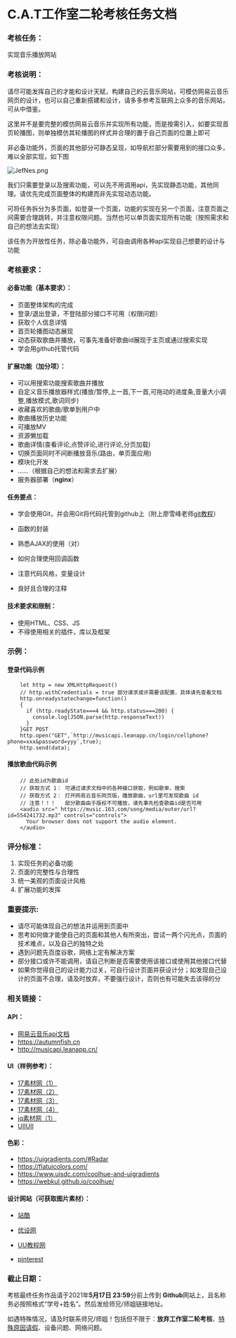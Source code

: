 # C.A.T工作室二轮考核任务文档



### 考核任务：

实现音乐播放网站



### 考核说明：

请尽可能发挥自己的才能和设计天赋，构建自己的云音乐网站，可模仿网易云音乐网页的设计，也可以自己重新搭建和设计，请多多参考互联网上众多的音乐网站，可从中借鉴。

这里并不是要完整的模仿网易云音乐并实现所有功能，而是按需引入，如要实现首页轮播图，则单独模仿其轮播图的样式并合理的置于自己页面的位置上即可


非必备功能外，页面的其他部分可静态呈现，如导航栏部分需要用到的接口众多，难以全部实现，如下图

![JefNes.png](https://s1.ax1x.com/2020/04/18/JefNes.png)



我们只需要登录以及搜索功能，可以先不用调用api，先实现静态功能，其他同理。请优先完成页面整体的构建而非先实现动态功能。

可将任务拆分为多页面，如登录一个页面，功能的实现在另一个页面，注意页面之间需要合理跳转，并注意权限问题。当然也可以单页面实现所有功能（按照需求和自己的想法去实现）

该任务为开放性任务，除必备功能外，可自由调用各种api实现自己想要的设计与功能



### 考核要求：




#### 必备功能（基本要求）：
 - 页面整体架构的完成
 - 登录/退出登录，不登陆部分接口不可用（权限问题）
 - 获取个人信息详情
 - 首页轮播图动态展现
 - 动态获取歌曲并播放，可事先准备好歌曲id展现于主页或通过搜索实现
 - 学会用github托管代码




#### 扩展功能（加分项）：
 - 可以用搜索功能搜索歌曲并播放
 - 自定义音乐播放器样式(播放/暂停,上一首,下一首,可拖动的进度条,音量大小调整,播放模式,歌词同步)
 - 收藏喜欢的歌曲/歌单到用户中
 - 歌曲播放历史功能
 - 可播放MV
 - 资源懒加载
 - 歌曲详情(查看评论,点赞评论,进行评论,分页加载)
 - 切换页面同时不间断播放音乐(路由，单页面应用)
 - 模块化开发
 - ……（根据自己的想法和需求去扩展）
 - 服务器部署（**nginx**）



#### 任务要点：

- 学会使用Git，并会用Git将代码托管到github上（附上廖雪峰老师[git教程](https://www.liaoxuefeng.com/wiki/896043488029600)）

 - 函数的封装
 - 熟悉AJAX的使用（对）
 - 如何合理使用回调函数
 - 注意代码风格，变量设计
 - 良好且合理的注释



#### 技术要求和限制：

- 使用HTML、CSS、JS
- 不得使用相关的插件，库以及框架





### 示例：



#### 登录代码示例

```
    let http = new XMLHttpRequest()
    // http.withCredentials = true 部分请求或许需要该配置，具体请先查看文档
    http.onreadystatechange=function()
    {
      if (http.readyState===4 && http.status===200) {
        console.log(JSON.parse(http.responseText))
      }
    }GET POST 
    http.open("GET",`http://musicapi.leanapp.cn/login/cellphone?phone=xxx&password=yyy`,true);
    http.send(data);
```



#### 播放歌曲代码示例

```
    // 此处id为歌曲id
    // 获取方式 1： 可通过请求文档中的各种接口获取，例如歌单，搜索
    // 获取方式 2： 打开网易云音乐网页版，播放歌曲，url里可发现歌曲 id
    // 注意！！！   部分歌曲由于版权不可播放，请先事先检查歌曲id是否可用
    <audio src=" https://music.163.com/song/media/outer/url?id=554241732.mp3" controls="controls">
      Your browser does not support the audio element.
    </audio>
```



### 评分标准：

 1. 实现任务的必备功能
 2. 页面的完整性与合理性
 3. 统一美观的页面设计风格
 4. 扩展功能的发挥



### 重要提示: 

- 请尽可能体现自己的想法并运用到页面中
- 思考如何做才能使自己的页面和其他人有所突出，尝试一两个闪光点，页面的技术难点，以及自己的独特之处
 - 遇到问题先百度谷歌，网络上定有解决方案
 - 部分接口或许不能调用，请自己判断是否需要使用该接口或使用其他接口代替
 - 如果你觉得自己的设计能力过关，可自行设计页面并获设计分；如发现自己设计的页面不合理，请及时放弃，不要强行设计，否则也有可能失去该得的分





### 相关链接：



#### API：

-  [网易云音乐api文档](http://musicapi.leanapp.cn/)
-  https://autumnfish.cn
-  http://musicapi.leanapp.cn/



#### UI（样例参考）：

- [17素材网（1）](https://www.17sucai.com/pins/demo-show?id=34819) 
- [17素材网（2）](https://www.17sucai.com/pins/demo-show?id=36271)
- [17素材网（3）](https://www.17sucai.com/pins/demo-show?id=30957) 
- [17素材网（4）](http://www.jq22.com/yanshi18161)
- [jq素材网（1）](http://www.jq22.com/demo/Music-player201810110019/)
- [UIIUII](https://uiiiuiii.com/inspiration/1616111288.html)



#### 色彩：

- https://uigradients.com/#Radar
- https://flatuicolors.com/
- https://www.uisdc.com/coolhue-and-uigradients
- https://webkul.github.io/coolhue/





#### 设计网站（可获取图片素材）：

- [站酷](https://www.zcool.com.cn/)

- [优设网](https://www.uisdc.com/)

- [UU教程网](https://uiiiuiii.com/inspirations/ui/players)

- [pinterest](https://www.pinterest.com/)

  





### 截止日期：

考核最终任务作品请于2021年**5月17日 23:59**分前上传到 **Github**网站上，且名称务必按照格式“学号+姓名”。然后发给师兄/师姐链接地址。

如遇特殊情况，请及时联系师兄/师姐！包括但不限于：**放弃工作室二轮考核**、<u>特殊原因请假</u>、设备问题、网络问题。

